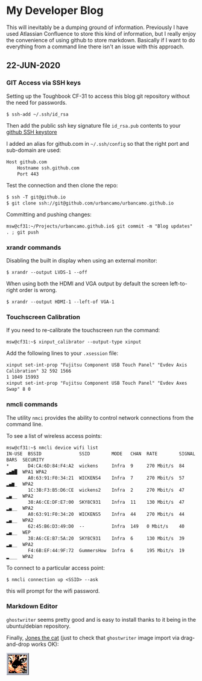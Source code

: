 # My Developer Blog

This will inevitably be a dumping ground of information. Previously I have used Atlassian Confluence to store this kind of information, but I really enjoy the convenience of using github to store markdown. Basically if I want to do everything from a command line there isn't an issue with this approach.

## 22-JUN-2020

### GIT Access via SSH keys

Setting up the Toughbook CF-31 to access this blog git repository without the need for passwords.

```
$ ssh-add ~/.ssh/id_rsa
```

Then add the public ssh key signature file `id_rsa.pub` contents to your [github SSH keystore](https://github.com/settings/keys)

I added an alias for github.com in `~/.ssh/config` so that the right port and sub-domain are used:
```
Host github.com
	Hostname ssh.github.com
	Port 443
```
 
Test the connection and then clone the repo:
```
$ ssh -T git@github.io
$ git clone ssh://git@github.com/urbancamo/urbancamo.github.io
```

Committing and pushing changes:
```
msw@cf31:~/Projects/urbancamo.github.io$ git commit -m "Blog updates" . ; git push
```

### xrandr commands

Disabling the built in display when using an external monitor:

```
$ xrandr --output LVDS-1 --off
```
When using both the HDMI and VGA output by default the screen left-to-right order is wrong.
```
$ xrandr --output HDMI-1 --left-of VGA-1
```

### Touchscreen Calibration

If you need to re-calibrate the touchscreen run the command:

```
msw@cf31:~$ xinput_calibrator --output-type xinput
```
Add the following lines to your `.xsession` file:

```
xinput set-int-prop "Fujitsu Component USB Touch Panel" "Evdev Axis Calibration" 32 592 1566
1 1049 15993
xinput set-int-prop "Fujitsu Component USB Touch Panel" "Evdev Axes Swap" 8 0
```

### nmcli commands
The utility `nmci` provides the ability to control network connections from the command line. 


To see a list of wireless access points:

```
msw@cf31:~$ nmcli device wifi list
IN-USE  BSSID              SSID        MODE   CHAN  RATE        SIGNAL  BARS  SECURITY  
*       D4:CA:6D:84:F4:A2  wickens     Infra  9     270 Mbit/s  84      ▂▄▆█  WPA1 WPA2 
        A0:63:91:F0:34:21  WICKENS4    Infra  7     270 Mbit/s  57      ▂▄▆_  WPA2      
        1C:3B:F3:B5:D6:CE  wickens2    Infra  2     270 Mbit/s  47      ▂▄__  WPA2      
        38:A6:CE:DF:E7:00  SKY8C931    Infra  11    130 Mbit/s  47      ▂▄__  WPA2      
        A0:63:91:F0:34:20  WICKENS5    Infra  44    270 Mbit/s  44      ▂▄__  WPA2      
        62:45:B6:D3:49:D0  --          Infra  149   0 Mbit/s    40      ▂▄__  WEP       
        38:A6:CE:B7:5A:20  SKY8C931    Infra  6     130 Mbit/s  39      ▂▄__  WPA2      
        F4:6B:EF:44:9F:72  GummersHow  Infra  6     195 Mbit/s  19      ▂___  WPA2      

```

To connect to a particular access point:

```
$ nmcli connection up <SSID> --ask
```

this will prompt for the wifi password.

### Markdown Editor

`ghostwriter` seems pretty good and is easy to install thanks to it being in the ubuntu/debian repository.

Finally, [Jones the cat](https://avp.fandom.com/wiki/Jones_(cat)) (just to check that `ghostwriter` image import via drag-and-drop works OK):

![](jones.png)